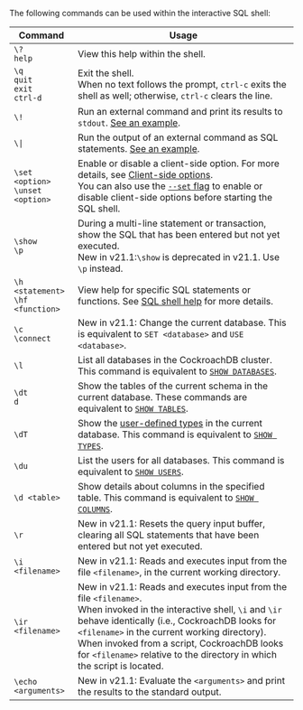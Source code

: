 The following commands can be used within the interactive SQL shell:

Command | Usage
--------|------------
`\?`<br>`help` | View this help within the shell.
`\q`<br>`quit`<br>`exit`<br>`ctrl-d` | Exit the shell.<br>When no text follows the prompt, `ctrl-c` exits the shell as well; otherwise, `ctrl-c` clears the line.
`\!` | Run an external command and print its results to `stdout`. [See an example](cockroach-sql.html#run-external-commands-from-the-sql-shell).
<code>&#92;&#124;</code> | Run the output of an external command as SQL statements. [See an example](cockroach-sql.html#run-external-commands-from-the-sql-shell).
`\set <option>`<br>`\unset <option>` | Enable or disable a client-side option. For more details, see [Client-side options](#client-side-options).<br>You can also use the [`--set` flag](#general) to enable or disable client-side options before starting the SQL shell.
`\show`<br>`\p` | During a multi-line statement or transaction, show the SQL that has been entered but not yet executed.<br><span class="version-tag">New in v21.1:</span>`\show` is deprecated in v21.1. Use `\p` instead.
`\h <statement>`<br>`\hf <function>` | View help for specific SQL statements or functions. See [SQL shell help](#help) for more details.
`\c`<br>`\connect` | <span class="version-tag">New in v21.1</span>: Change the current database. This is equivalent to `SET <database>` and `USE <database>`.
`\l` | List all databases in the CockroachDB cluster. This command is equivalent to [`SHOW DATABASES`](show-databases.html).
`\dt`<br>`d` | Show the tables of the current schema in the current database. These commands are equivalent to [`SHOW TABLES`](show-tables.html).
`\dT` |  Show the [user-defined types](enum.html) in the current database. This command is equivalent to [`SHOW TYPES`](show-types.html).
`\du` | List the users for all databases. This command is equivalent to [`SHOW USERS`](show-users.html).
`\d <table>` | Show details about columns in the specified table. This command is equivalent to [`SHOW COLUMNS`](show-columns.html).
`\r` |  <span class="version-tag">New in v21.1:</span> Resets the query input buffer, clearing all SQL statements that have been entered but not yet executed.
`\i <filename>` |  <span class="version-tag">New in v21.1:</span> Reads and executes input from the file `<filename>`, in the current working directory.
`\ir <filename>` |  <span class="version-tag">New in v21.1:</span> Reads and executes input from the file `<filename>`.<br>When invoked in the interactive shell, `\i` and `\ir` behave identically (i.e., CockroachDB looks for `<filename>` in the current working directory). When invoked from a script, CockroachDB looks for `<filename>` relative to the directory in which the script is located.
`\echo <arguments>` |  <span class="version-tag">New in v21.1:</span> Evaluate the `<arguments>` and print the results to the standard output.
